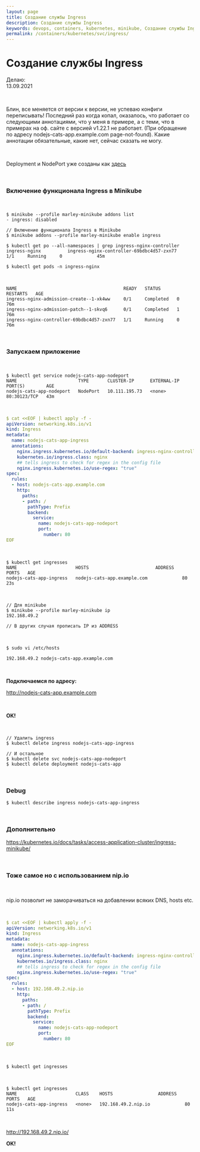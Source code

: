 ```yaml
---
layout: page
title: Создание службы Ingress
description: Создание службы Ingress
keywords: devops, containers, kubernetes, minikube, Создание службы Ingress
permalink: /containers/kubernetes/svc/ingress/
---
```


# Создание службы Ingress

Делаю:  
13.09.2021

<br/>

Блин, все меняется от версии к версии, не успеваю конфиги переписывать!
Последний раз когда копал, оказалось, что работает со следующими аннотациями, что у меня в примере, а с теми, что в примерах на оф. сайте с версией v1.22.1 не работает. (При обращение по адресу nodejs-cats-app.example.com page-not-found).
Какие аннотации обязательные, какие нет, сейчас сказать не могу.

<br/>

Deployment и NodePort уже созданы как <a href="/containers/kubernetes/svc/nodeport/">здесь</a>

<br/>

### Включение функционала Ingress в Minikube

<br/>

    $ minikube --profile marley-minikube addons list
    - ingress: disabled

    // Включение функционала Ingress в Minikube
    $ minikube addons --profile marley-minikube enable ingress

    $ kubectl get po --all-namespaces | grep ingress-nginx-controller
    ingress-nginx          ingress-nginx-controller-69bdbc4d57-zxn77    1/1     Running     0             45m

    $ kubectl get pods -n ingress-nginx

<br/>

```
NAME                                        READY   STATUS      RESTARTS   AGE
ingress-nginx-admission-create--1-xk4ww     0/1     Completed   0          76m
ingress-nginx-admission-patch--1-skvq6      0/1     Completed   1          76m
ingress-nginx-controller-69bdbc4d57-zxn77   1/1     Running     0          76m
```

<br/>

### Запускаем приложение

<br/>

```
$ kubectl get service nodejs-cats-app-nodeport
NAME                       TYPE       CLUSTER-IP      EXTERNAL-IP   PORT(S)        AGE
nodejs-cats-app-nodeport   NodePort   10.111.195.73   <none>        80:30123/TCP   43m
```

<br/>

```yaml
$ cat <<EOF | kubectl apply -f -
apiVersion: networking.k8s.io/v1
kind: Ingress
metadata:
  name: nodejs-cats-app-ingress
  annotations:
    nginx.ingress.kubernetes.io/default-backend: ingress-nginx-controller
    kubernetes.io/ingress.class: nginx
    ## tells ingress to check for regex in the config file
    nginx.ingress.kubernetes.io/use-regex: "true"
spec:
  rules:
  - host: nodejs-cats-app.example.com
    http:
      paths:
      - path: /
        pathType: Prefix
        backend:
          service:
            name: nodejs-cats-app-nodeport
            port:
              number: 80
EOF
```

<!-- <br/>

```yaml
$ cat <<EOF | kubectl apply -f -
apiVersion: networking.k8s.io/v1
kind: Ingress
metadata:
  name: nodejs-cats-app-ingress
spec:
  defaultBackend:
    service:
      name: nodejs-cats-app-nodeport
      port:
        number: 80
EOF
```
-->

<br/>

    $ kubectl get ingresses
    NAME                      HOSTS                         ADDRESS   PORTS   AGE
    nodejs-cats-app-ingress   nodejs-cats-app.example.com             80      23s

<br/>

    // Для minikube
    $ minikube --profile marley-minikube ip
    192.168.49.2

    // В других случая прописать IP из ADDRESS

<br/>

```
$ sudo vi /etc/hosts

192.168.49.2 nodejs-cats-app.example.com
```

<br/>

**Подключаемся по адресу:**

http://nodejs-cats-app.example.com

<br/>

**OK!**

<br/>

    // Удалить ingress
    $ kubectl delete ingress nodejs-cats-app-ingress

    // И остальное
    $ kubectl delete svc nodejs-cats-app-nodeport
    $ kubectl delete deployment nodejs-cats-app

<br/>

### Debug

    $ kubectl describe ingress nodejs-cats-app-ingress

<br/>

### Дополнительно

https://kubernetes.io/docs/tasks/access-application-cluster/ingress-minikube/

<br/>

### Тоже самое но с использованием nip.io

<br/>

nip.io позволит не заморачиваться на добавлении всяких DNS, hosts etc.

<br/>

```yaml
$ cat <<EOF | kubectl apply -f -
apiVersion: networking.k8s.io/v1
kind: Ingress
metadata:
  name: nodejs-cats-app-ingress
  annotations:
    nginx.ingress.kubernetes.io/default-backend: ingress-nginx-controller
    kubernetes.io/ingress.class: nginx
    ## tells ingress to check for regex in the config file
    nginx.ingress.kubernetes.io/use-regex: "true"
spec:
  rules:
  - host: 192.168.49.2.nip.io
    http:
      paths:
      - path: /
        pathType: Prefix
        backend:
          service:
            name: nodejs-cats-app-nodeport
            port:
              number: 80
EOF
```

<br/>

    $ kubectl get ingresses

<br/>

```
$ kubectl get ingresses
NAME                      CLASS    HOSTS                 ADDRESS   PORTS   AGE
nodejs-cats-app-ingress   <none>   192.168.49.2.nip.io             80      11s
```

<br/>

http://192.168.49.2.nip.io/

**OK!**
